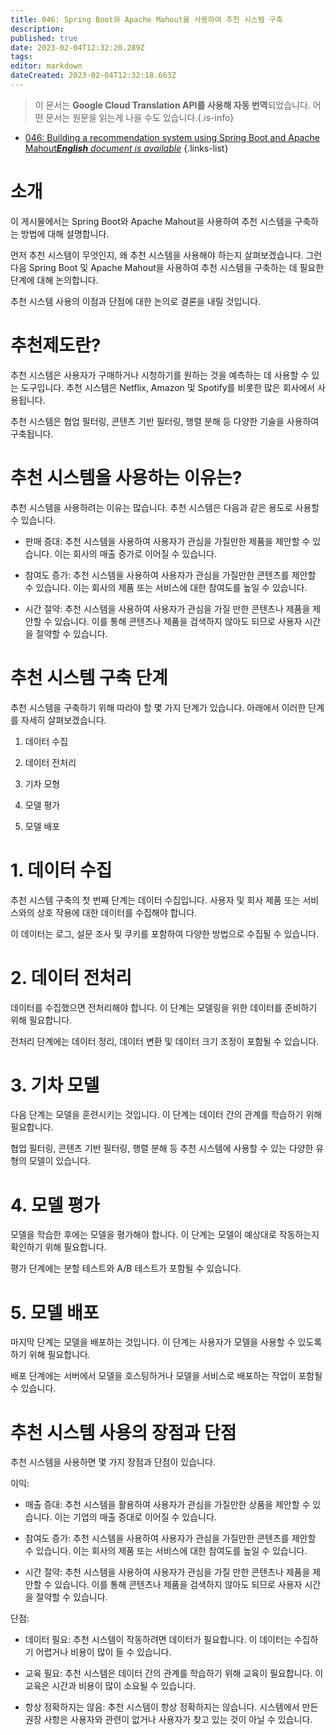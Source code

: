 ```yaml
---
title: 046: Spring Boot와 Apache Mahout을 사용하여 추천 시스템 구축
description: 
published: true
date: 2023-02-04T12:32:20.289Z
tags: 
editor: markdown
dateCreated: 2023-02-04T12:32:18.663Z
---
```


> 이 문서는 **Google Cloud Translation API를 사용해 자동 번역**되었습니다.
어떤 문서는 원문을 읽는게 나을 수도 있습니다.{.is-info}



- [046: Building a recommendation system using Spring Boot and Apache Mahout***English** document is available*](/en/Knowledge-base/Spring-Boot/Learning/046-building-a-recommendation-system-using-spring-boot-and-apache-mahout)
{.links-list}


# 소개

이 게시물에서는 Spring Boot와 Apache Mahout을 사용하여 추천 시스템을 구축하는 방법에 대해 설명합니다.

먼저 추천 시스템이 무엇인지, 왜 추천 시스템을 사용해야 하는지 살펴보겠습니다. 그런 다음 Spring Boot 및 Apache Mahout을 사용하여 추천 시스템을 구축하는 데 필요한 단계에 대해 논의합니다.

추천 시스템 사용의 이점과 단점에 대한 논의로 결론을 내릴 것입니다.

# 추천제도란?

추천 시스템은 사용자가 구매하거나 시청하기를 원하는 것을 예측하는 데 사용할 수 있는 도구입니다. 추천 시스템은 Netflix, Amazon 및 Spotify를 비롯한 많은 회사에서 사용됩니다.

추천 시스템은 협업 필터링, 콘텐츠 기반 필터링, 행렬 분해 등 다양한 기술을 사용하여 구축됩니다.

# 추천 시스템을 사용하는 이유는?

추천 시스템을 사용하려는 이유는 많습니다. 추천 시스템은 다음과 같은 용도로 사용할 수 있습니다.

- 판매 증대: 추천 시스템을 사용하여 사용자가 관심을 가질만한 제품을 제안할 수 있습니다. 이는 회사의 매출 증가로 이어질 수 있습니다.

- 참여도 증가: 추천 시스템을 사용하여 사용자가 관심을 가질만한 콘텐츠를 제안할 수 있습니다. 이는 회사의 제품 또는 서비스에 대한 참여도를 높일 수 있습니다.

- 시간 절약: 추천 시스템을 사용하여 사용자가 관심을 가질 만한 콘텐츠나 제품을 제안할 수 있습니다. 이를 통해 콘텐츠나 제품을 검색하지 않아도 되므로 사용자 시간을 절약할 수 있습니다.

# 추천 시스템 구축 단계

추천 시스템을 구축하기 위해 따라야 할 몇 가지 단계가 있습니다. 아래에서 이러한 단계를 자세히 살펴보겠습니다.

1. 데이터 수집

2. 데이터 전처리

3. 기차 모형

4. 모델 평가

5. 모델 배포

# 1. 데이터 수집

추천 시스템 구축의 첫 번째 단계는 데이터 수집입니다. 사용자 및 회사 제품 또는 서비스와의 상호 작용에 대한 데이터를 수집해야 합니다.

이 데이터는 로그, 설문 조사 및 쿠키를 포함하여 다양한 방법으로 수집될 수 있습니다.

# 2. 데이터 전처리

데이터를 수집했으면 전처리해야 합니다. 이 단계는 모델링을 위한 데이터를 준비하기 위해 필요합니다.

전처리 단계에는 데이터 정리, 데이터 변환 및 데이터 크기 조정이 포함될 수 있습니다.

# 3. 기차 모델

다음 단계는 모델을 훈련시키는 것입니다. 이 단계는 데이터 간의 관계를 학습하기 위해 필요합니다.

협업 필터링, 콘텐츠 기반 필터링, 행렬 분해 등 추천 시스템에 사용할 수 있는 다양한 유형의 모델이 있습니다.

# 4. 모델 평가

모델을 학습한 후에는 모델을 평가해야 합니다. 이 단계는 모델이 예상대로 작동하는지 확인하기 위해 필요합니다.

평가 단계에는 분할 테스트와 A/B 테스트가 포함될 수 있습니다.

# 5. 모델 배포

마지막 단계는 모델을 배포하는 것입니다. 이 단계는 사용자가 모델을 사용할 수 있도록 하기 위해 필요합니다.

배포 단계에는 서버에서 모델을 호스팅하거나 모델을 서비스로 배포하는 작업이 포함될 수 있습니다.

# 추천 시스템 사용의 장점과 단점

추천 시스템을 사용하면 몇 가지 장점과 단점이 있습니다.

이익:

- 매출 증대: 추천 시스템을 활용하여 사용자가 관심을 가질만한 상품을 제안할 수 있습니다. 이는 기업의 매출 증대로 이어질 수 있습니다.

- 참여도 증가: 추천 시스템을 사용하여 사용자가 관심을 가질만한 콘텐츠를 제안할 수 있습니다. 이는 회사의 제품 또는 서비스에 대한 참여도를 높일 수 있습니다.

- 시간 절약: 추천 시스템을 사용하여 사용자가 관심을 가질 만한 콘텐츠나 제품을 제안할 수 있습니다. 이를 통해 콘텐츠나 제품을 검색하지 않아도 되므로 사용자 시간을 절약할 수 있습니다.

단점:

- 데이터 필요: 추천 시스템이 작동하려면 데이터가 필요합니다. 이 데이터는 수집하기 어렵거나 비용이 많이 들 수 있습니다.

- 교육 필요: 추천 시스템은 데이터 간의 관계를 학습하기 위해 교육이 필요합니다. 이 교육은 시간과 비용이 많이 소요될 수 있습니다.

- 항상 정확하지는 않음: 추천 시스템이 항상 정확하지는 않습니다. 시스템에서 만든 권장 사항은 사용자와 관련이 없거나 사용자가 찾고 있는 것이 아닐 수 있습니다.